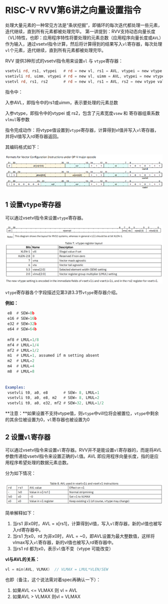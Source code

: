 # RISC-V RVV第6讲之向量设置指令

处理大量元素的一种常见方法是“条状挖掘”，即循环的每次迭代都处理一些元素，迭代继续，直到所有元素都被处理完毕。 第一讲提到：RVV支持动态向量长度（VL)特性，也即：应用程序特性将要处理的元素总数（应用程序向量长度或`AVL`）作为输入，通过vsetvl指令计算，然后将计算得到的结果写入`vl`寄存器，每次处理`vl`个元素，迭代继续，直到所有元素都被处理完毕。

RVV 提供3种形式的vsetvl指令用来设置`vl` 与 `vtype`寄存器：

~~~asm
vsetvli rd, rs1, vtypei   # rd = new vl, rs1 = AVL, vtypei = new vtype setting
vsetivli rd, uimm, vtypei # rd = new vl, uimm = AVL, vtypei = new vtype setting
vsetvl rd, rs1, rs2       # rd = new vl, rs1 = AVL, rs2 = new vtype value
~~~

指令中：

入参AVL，即指令中的rs1或uimm，表示要处理的元素总数

入参vtype，即指令中的vtypei 或 rs2，包含了元素宽度`vsew` 和 寄存器组乘系数`vlmul`等参数

指令完成动作：将vtype值设置到`vtype`寄存器，计算得到vl值并写入`vl`寄存器，并将vl值写入rd寄存器返回。

其编码格式如下：

![](image/5/vsetvl.png)

## 1 设置vtype寄存器

可以通过vsetvl指令来设置`vtype`寄存器。

![](image/6/vypte_encoding.png)

`vtype`寄存器各个字段描述见第3讲3.3节`vtype`寄存器介绍。

**例如：**

~~~asm
 e8  # SEW=8b
 e16 # SEW=16b
 e32 # SEW=32b
 e64 # SEW=64b

 mf8 # LMUL=1/8
 mf4 # LMUL=1/4
 mf2 # LMUL=1/2
 m1  # LMUL=1, assumed if m setting absent
 m2  # LMUL=2
 m4  # LMUL=4
 m8  # LMUL=8


Examples:
 vsetvli t0, a0, e8       # SEW= 8, LMUL=1
 vsetvli t0, a0, e8, m2   # SEW= 8, LMUL=2
 vsetvli t0, a0, e32, mf2 # SEW=32, LMUL=1/2
~~~

**注意：**如果设置不支持vtype值，则`vtype`中vill位将会被置位，`vtype`中剩余的其余位被设置为0，`vl`寄存器也被设置为0

## 2 设置`vl`寄存器

可以通过vsetvl指令来设置`vl`寄存器。RVV并不是能设置`vl`寄存器的，而是将AVL参数传递给vsetvl指令来设置正确的`vl`值。AVL 即应用程序向量长度，指的是应用程序希望处理的数据元素总数。

分为如下情况：

![](image/6/AVL_encoding.png)

简单解释如下：

1. 当rs1 非x0时，AVL = x[rs1]，计算得到vl值，写入`vl`寄存器，新的vl值也被写入rd寄存器中。
2. 当rs1 为x0，rd 为非x0时，AVL = ~0，即AVL设置为最大整数值，这样将vlmax写入`vl`寄存器，新的vl值也被写入rd寄存器中。
3. 当rs1 rd 都为x0，表示`vl`值不变（vtype 可能改变）

**vl与AVL的关系：**

~~~c
vl = min(AVL, VLMAX)  // VLMAX = LMUL*VLEN/SEW
~~~

也即（备注，这个说法需对着spec再确认一下）：

1. 如果AVL <= VLMAX 则 vl = AVL
2. 如果AVL > VLMAX 则vl = VLMAX

